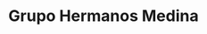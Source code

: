 ---
title: "Grupo Hermanos Medina"
url: /santiago-de-veraguas/grupo-hermanos-medina/
shop: Allgemein
---